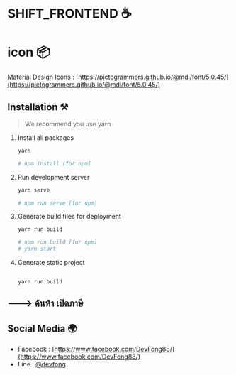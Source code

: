 # SHIFT_FRONTEND ☕

# icon 📦


Material Design Icons : [https://pictogrammers.github.io/@mdi/font/5.0.45/](https://pictogrammers.github.io/@mdi/font/5.0.45/)


## Installation ⚒️

> We recommend you use yarn

1. Install all packages

   ```bash
   yarn

   # npm install [for npm]
   ```

2. Run development server

   ```bash
   yarn serve

   # npm run serve [for npm]
   ```

3. Generate build files for deployment

   ```bash
   yarn run build

   # npm run build [for npm]
   # yarn start
   ```

4. Generate static project

   ```generate

   yarn run build

   ```

## ---> ค้นห้า เปิดภาษี

## Social Media 🌍

- Facebook : [https://www.facebook.com/DevFong88/](https://www.facebook.com/DevFong88/)
- Line : [@devfong ](@devfong)

